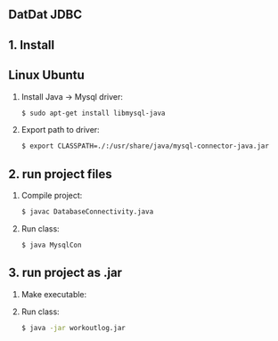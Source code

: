 ## DatDat JDBC 

## 1. Install ##
Linux Ubuntu
-------------------------

1. Install Java -> Mysql driver:
	```bash
	$ sudo apt-get install libmysql-java
	```

2. Export path to driver:
	```bash
	$ export CLASSPATH=./:/usr/share/java/mysql-connector-java.jar
	```

## 2. run project files ##

1. Compile project:
	```bash
	$ javac DatabaseConnectivity.java
	```

2. Run class:
	```bash
	$ java MysqlCon
	```
## 3. run project as .jar ##

1. Make executable:

2. Run class:
	```bash
	$ java -jar workoutlog.jar
